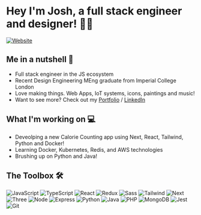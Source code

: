 # Hey I'm Josh, a full stack engineer and designer! 👋🏻

[![Website](https://img.shields.io/website?label=joshanderson.uk&style=for-the-badge&url=https%3A%2F%2Fjoshanderson.uk)](https://joshanderson.uk)

## Me in a nutshell 🥜
- Full stack engineer in the JS ecosystem
- Recent Design Engineering MEng graduate from Imperial College London
- Love making things. Web Apps, IoT systems, icons, paintings and music!
- Want to see more? Check out my [Portfolio](https://www.joshanderson.uk/) / [LinkedIn](https://www.linkedin.com/in/jfa-design/)

## What I'm working on 💻

- Deveolping a new Calorie Counting app using Next, React, Tailwind, Python and Docker!
- Learning Docker, Kubernetes, Redis, and AWS technologies
- Brushing up on Python and Java!

## The Toolbox 🛠

<p>
  <img alt="JavaScript" src="https://img.shields.io/badge/JavaScript-F7DF1E?style=for-the-badge&logo=javascript&logoColor=black" />
  <img alt="TypeScript" src="https://img.shields.io/badge/-TypeScript-007ACC?style=for-the-badge&logo=typescript&logoColor=white" />
  <img alt="React" src="https://img.shields.io/badge/-React-45b8d8?style=for-the-badge&logo=react&logoColor=white" />
  <img alt="Redux" src="https://img.shields.io/badge/-Redux-764ABC?style=for-the-badge&logo=redux&logoColor=white" />
  <img alt="Sass" src="https://img.shields.io/badge/-Sass-CC6699?style=for-the-badge&logo=sass&logoColor=white" />
  <img alt="Tailwind" src="https://img.shields.io/badge/-Tailwind-38B2AC?style=for-the-badge&logo=tailwindcss&logoColor=white" />
  <img alt="Next" src="https://img.shields.io/badge/-Next-000000?style=for-the-badge&logo=nextdotjs&logoColor=white" />
  <img alt="Three" src="https://img.shields.io/badge/-Three-000000?style=for-the-badge&logo=threedotjs&logoColor=white" />
  <!--<img alt="GraphQL" src="https://img.shields.io/badge/-GraphQL-E10098?style=for-the-badge&logo=graphql&logoColor=white" /> -->
  <img alt="Node" src="https://img.shields.io/badge/-Node-43853d?style=for-the-badge&logo=Node.js&logoColor=white" />
  <img alt="Express" src="https://img.shields.io/badge/Express-404D59?style=for-the-badge&logo=express&logoColor=white" />
  <img alt="Python" src="https://img.shields.io/badge/-Python-3776AB?style=for-the-badge&logo=python&logoColor=white" />
  <img alt="Java" src="https://img.shields.io/badge/-Java-007396?style=for-the-badge&logo=java&logoColor=white" />
  <img alt="PHP" src="https://img.shields.io/badge/-PHP-777BB4?style=for-the-badge&logo=php&logoColor=white" />
  <img alt="MongoDB" src="https://img.shields.io/badge/-MongoDB-13aa52?style=for-the-badge&logo=mongodb&logoColor=white" />
  <!--<img alt="PostgreSQL" src="https://img.shields.io/badge/PostgreSQL-316192?style=for-the-badge&logo=postgresql&logoColor=white" />-->
  <!--<img alt="Docker" src="https://img.shields.io/badge/-Docker-2496ED?style=for-the-badge&logo=docker&logoColor=white" />-->
  <!--<img alt="Kubernetes" src="https://img.shields.io/badge/-Kubernetes-326CE5?style=for-the-badge&logo=kubernetes&logoColor=white" />-->
  <img alt="Jest" src="https://img.shields.io/badge/-Jest-C21325?style=for-the-badge&logo=jest&logoColor=white" />
  <img alt="Git" src="https://img.shields.io/badge/-Git-F05032?style=for-the-badge&logo=git&logoColor=white" />
</p>
